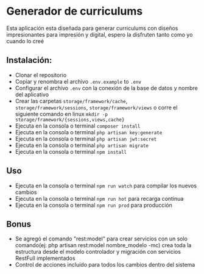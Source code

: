 # Generador de curriculums
Esta aplicación esta diseñada para generar curriculums con diseños impresionantes para impresión y dígital, espero la disfruten tanto como yo cuando lo creé 

## Instalación:
* Clonar el repositorio
* Copiar y renombra el archivo `.env.example` to `.env`
* Configurar el archivo `.env` con la conexión de la base de datos y nombre del aplicativo
* Crear las carpetas `storage/framework/cache`, `storage/framework/sessions`, `storage/framework/views` o corre el siguiente comando en linux `mkdir -p storage/framework/{sessions,views,cache}`
* Ejecuta en la consola o terminal `composer install`
* Ejecuta en la consola o terminal `php artisan key:generate`
* Ejecuta en la consola o terminal `php artisan jwt:secret`
* Ejecuta en la consola o terminal `php artisan migrate`
* Ejecuta en la consola o terminal `npm install`

## Uso
* Ejecuta en la consola o terminal `npm run watch` para compilar los nuevos cambios
* Ejecuta en la consola o terminal `npm run hot` para recarga continua
* Ejecuta en la consola o terminal `npm run prod` para producción

## Bonus
* Se agregó el comando "rest:model" para crear servicios con un solo comando(ej: php artisan rest:model nombre_modelo -mc) crea toda la estructura desde el modelo controlador y migración con servicios RestFull implementados
* Control de acciones incluído para todos los cambios dentro del sistema
